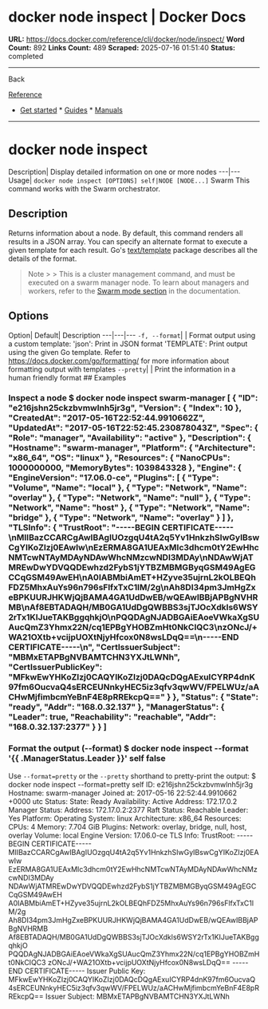 # docker node inspect | Docker Docs

**URL:** https://docs.docker.com/reference/cli/docker/node/inspect/
**Word Count:** 892
**Links Count:** 489
**Scraped:** 2025-07-16 01:51:40
**Status:** completed

---

Back

[Reference](https://docs.docker.com/reference/)

  * [Get started](https://docs.docker.com/get-started/)   * [Guides](https://docs.docker.com/guides/)   * [Manuals](https://docs.docker.com/manuals/)

* * *

# docker node inspect

Description| Display detailed information on one or more nodes   ---|---   Usage| `docker node inspect [OPTIONS] self|NODE [NODE...]`      Swarm This command works with the Swarm orchestrator.

## Description

Returns information about a node. By default, this command renders all results in a JSON array. You can specify an alternate format to execute a given template for each result. Go's [text/template](https://pkg.go.dev/text/template) package describes all the details of the format.

> Note >  > This is a cluster management command, and must be executed on a swarm manager node. To learn about managers and workers, refer to the [Swarm mode section](https://docs.docker.com/engine/swarm/) in the documentation.

## Options

Option| Default| Description   ---|---|---   `-f, --format`| | Format output using a custom template:   'json': Print in JSON format   'TEMPLATE': Print output using the given Go template.   Refer to <https://docs.docker.com/go/formatting/> for more information about formatting output with templates   `--pretty`| | Print the information in a human friendly format      ## Examples

### Inspect a node               $ docker node inspect swarm-manager                    [       {         "ID": "e216jshn25ckzbvmwlnh5jr3g",         "Version": {           "Index": 10         },         "CreatedAt": "2017-05-16T22:52:44.9910662Z",         "UpdatedAt": "2017-05-16T22:52:45.230878043Z",         "Spec": {           "Role": "manager",           "Availability": "active"         },         "Description": {           "Hostname": "swarm-manager",           "Platform": {             "Architecture": "x86_64",             "OS": "linux"           },           "Resources": {             "NanoCPUs": 1000000000,             "MemoryBytes": 1039843328           },           "Engine": {             "EngineVersion": "17.06.0-ce",             "Plugins": [               {                 "Type": "Volume",                 "Name": "local"               },               {                 "Type": "Network",                 "Name": "overlay"               },               {                 "Type": "Network",                 "Name": "null"               },               {                 "Type": "Network",                 "Name": "host"               },               {                 "Type": "Network",                 "Name": "bridge"               },               {                 "Type": "Network",                 "Name": "overlay"               }             ]           },           "TLSInfo": {             "TrustRoot": "-----BEGIN CERTIFICATE-----\nMIIBazCCARCgAwIBAgIUOzgqU4tA2q5Yv1HnkzhSIwGyIBswCgYIKoZIzj0EAwIw\nEzERMA8GA1UEAxMIc3dhcm0tY2EwHhcNMTcwNTAyMDAyNDAwWhcNMzcwNDI3MDAy\nNDAwWjATMREwDwYDVQQDEwhzd2FybS1jYTBZMBMGByqGSM49AgEGCCqGSM49AwEH\nA0IABMbiAmET+HZyve35ujrnL2kOLBEQhFDZ5MhxAuYs96n796sFlfxTxC1lM/2g\nAh8DI34pm3JmHgZxeBPKUURJHKWjQjBAMA4GA1UdDwEB/wQEAwIBBjAPBgNVHRMB\nAf8EBTADAQH/MB0GA1UdDgQWBBS3sjTJOcXdkls6WSY2rTx1KIJueTAKBggqhkjO\nPQQDAgNJADBGAiEAoeVWkaXgSUAucQmZ3Yhmx22N/cq1EPBgYHOBZmHt0NkCIQC3\nzONcJ/+WA21OXtb+vcijpUOXtNjyHfcox0N8wsLDqQ==\n-----END CERTIFICATE-----\n",             "CertIssuerSubject": "MBMxETAPBgNVBAMTCHN3YXJtLWNh",             "CertIssuerPublicKey": "MFkwEwYHKoZIzj0CAQYIKoZIzj0DAQcDQgAExuICYRP4dnK97fm6OucvaQ4sERCEUNnkyHEC5iz3qfv3qwWV/FPELWUz/aACHwMjfimbcmYeBnF4E8pRREkcpQ=="           }         },         "Status": {           "State": "ready",           "Addr": "168.0.32.137"         },         "ManagerStatus": {           "Leader": true,           "Reachability": "reachable",           "Addr": "168.0.32.137:2377"         }       }     ]

### Format the output \(--format\)               $ docker node inspect --format '{{ .ManagerStatus.Leader }}' self          false     

Use `--format=pretty` or the `--pretty` shorthand to pretty-print the output:               $ docker node inspect --format=pretty self          ID:                     e216jshn25ckzbvmwlnh5jr3g     Hostname:               swarm-manager     Joined at:              2017-05-16 22:52:44.9910662 +0000 utc     Status:      State:                 Ready      Availability:          Active      Address:               172.17.0.2     Manager Status:      Address:               172.17.0.2:2377      Raft Status:           Reachable      Leader:                Yes     Platform:      Operating System:      linux      Architecture:          x86_64     Resources:      CPUs:                  4      Memory:                7.704 GiB     Plugins:       Network:              overlay, bridge, null, host, overlay       Volume:               local     Engine Version:         17.06.0-ce     TLS Info:      TrustRoot:     -----BEGIN CERTIFICATE-----     MIIBazCCARCgAwIBAgIUOzgqU4tA2q5Yv1HnkzhSIwGyIBswCgYIKoZIzj0EAwIw     EzERMA8GA1UEAxMIc3dhcm0tY2EwHhcNMTcwNTAyMDAyNDAwWhcNMzcwNDI3MDAy     NDAwWjATMREwDwYDVQQDEwhzd2FybS1jYTBZMBMGByqGSM49AgEGCCqGSM49AwEH     A0IABMbiAmET+HZyve35ujrnL2kOLBEQhFDZ5MhxAuYs96n796sFlfxTxC1lM/2g     Ah8DI34pm3JmHgZxeBPKUURJHKWjQjBAMA4GA1UdDwEB/wQEAwIBBjAPBgNVHRMB     Af8EBTADAQH/MB0GA1UdDgQWBBS3sjTJOcXdkls6WSY2rTx1KIJueTAKBggqhkjO     PQQDAgNJADBGAiEAoeVWkaXgSUAucQmZ3Yhmx22N/cq1EPBgYHOBZmHt0NkCIQC3     zONcJ/+WA21OXtb+vcijpUOXtNjyHfcox0N8wsLDqQ==     -----END CERTIFICATE-----           Issuer Public Key: MFkwEwYHKoZIzj0CAQYIKoZIzj0DAQcDQgAExuICYRP4dnK97fm6OucvaQ4sERCEUNnkyHEC5iz3qfv3qwWV/FPELWUz/aACHwMjfimbcmYeBnF4E8pRREkcpQ==      Issuer Subject:    MBMxETAPBgNVBAMTCHN3YXJtLWNh